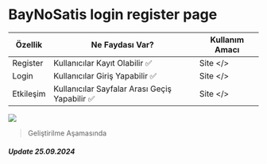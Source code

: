 # BayNoSatis login register page

| Özellik  | Ne Faydası Var?                 | Kullanım Amacı |
| -------- | ------------------------------- | -------------- |
| Register | Kullanıcılar Kayıt Olabilir ✅  | Site </>       |
| Login    | Kullanıcılar Giriş Yapabilir ✅ | Site </>       |
| Etkileşim | Kullanıcılar Sayfalar Arası Geçiş Yapabilir ✅ | Site </>       |

![](https://cdn.vectorstock.com/i/preview-1x/03/32/letter-b-monogram-logo-intersection-thin-line-vector-6010332.jpg)

> Geliştirilme Aşamasında

##### Update 25.09.2024

